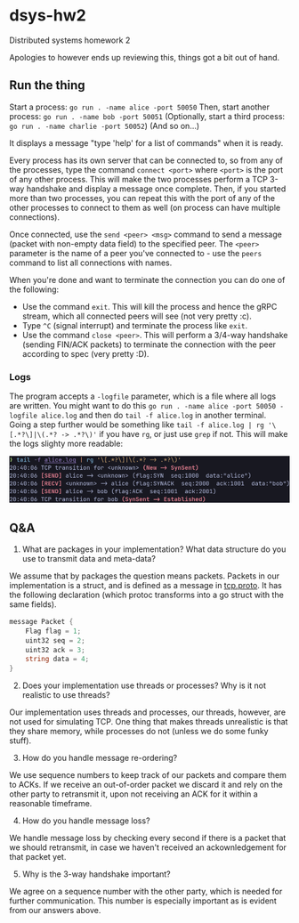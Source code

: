 # dsys-hw2

Distributed systems homework 2

Apologies to however ends up reviewing this, things got a bit out of hand.

## Run the thing
Start a process: `go run . -name alice -port 50050`
Then, start another process: `go run . -name bob -port 50051`
(Optionally, start a third process: `go run . -name charlie -port 50052`)
(And so on...)

It displays a message "type 'help' for a list of commands" when it is ready.

Every process has its own server that can be connected to, so from any of the processes, type the command `connect <port>` where `<port>` is the port of any other process. This will make the two processes perform a TCP 3-way handshake and display a message once complete. Then, if you started more than two processes, you can repeat this with the port of any of the other processes to connect to them as well (on process can have multiple connections).

Once connected, use the `send <peer> <msg>` command to send a message (packet with non-empty data field) to the specified peer. The `<peer>` parameter is the name of a peer you've connected to - use the `peers` command to list all connections with names.

When you're done and want to terminate the connection you can do one of the following:
- Use the command `exit`. This will kill the process and hence the gRPC stream, which all connected peers will see (not very pretty :c).
- Type `^C` (signal interrupt) and terminate the process like `exit`.
- Use the command `close <peer>`. This will perform a 3/4-way handshake (sending FIN/ACK packets) to terminate the connection with the peer according to spec (very pretty :D).

### Logs
The program accepts a `-logfile` parameter, which is a file where all logs are written. You might want to do this `go run . -name alice -port 50050 -logfile alice.log` and then do `tail -f alice.log` in another terminal. Going a step further would be something like `tail -f alice.log | rg '\[.*?\]|\(.*? -> .*?\)'` if you have `rg`, or just use `grep` if not. This will make the logs slighty more readable:

![log output for one side of 3-way handshake](https://github.com/JonasUJ/dsys-hw2/blob/main/media/log.png?raw=true)

## Q&A

1. What are packages in your implementation? What data structure do you use to transmit data and meta-data?

We assume that by packages the question means packets.
Packets in our implementation is a struct, and is defined as a message in [tcp.proto](https://github.com/JonasUJ/dsys-hw2/blob/main/tcp/tcp.proto#L19-L24). It has the following declaration (which protoc transforms into a go struct with the same fields).
```cs
message Packet {
    Flag flag = 1;
    uint32 seq = 2;
    uint32 ack = 3;
    string data = 4;
}
```

2. Does your implementation use threads or processes? Why is it not realistic to use threads?

Our implementation uses threads and processes, our threads, however, are not used for simulating TCP. One thing that makes threads unrealistic is that they share memory, while processes do not (unless we do some funky stuff).

3. How do you handle message re-ordering?

We use sequence numbers to keep track of our packets and compare them to ACKs. If we receive an out-of-order packet we discard it and rely on the other party to retransmit it, upon not receiving an ACK for it within a reasonable timeframe.

4. How do you handle message loss?

We handle message loss by checking every second if there is a packet that we should retransmit, in case we haven't received an ackownledgement for that packet yet.

5. Why is the 3-way handshake important?

We agree on a sequence number with the other party, which is needed for further communication. This number is especially important as is evident from our answers above.
